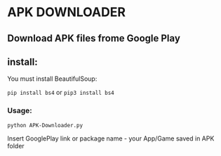 # APK DOWNLOADER

## Download APK files frome Google Play

## install:

You must install BeautifulSoup:

`pip install bs4`
or
`pip3 install bs4`


### Usage:

`python APK-Downloader.py`

Insert GooglePlay link or package name - your App/Game saved in APK folder
